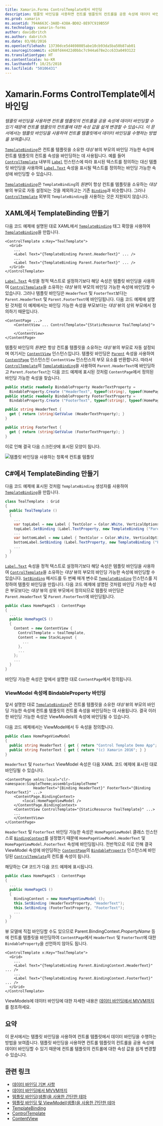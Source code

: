 ```yaml
---
title: Xamarin.Forms ControlTemplate에서 바인딩
description: 템플릿 바인딩을 사용하면 컨트롤 템플릿의 컨트롤을 공용 속성에 데이터 바인딩할 수 있기 때문에 컨트롤 템플릿의 컨트롤에 대한 속성 값을 쉽게 변경할 수 있습니다. 이 문서에서는 템플릿 바인딩을 사용하여 컨트롤 템플릿에서 데이터 바인딩을 수행하는 방법을 보여줍니다.
ms.prod: xamarin
ms.assetid: 794A663C-3A8D-438A-BD02-8E97C919B55F
ms.technology: xamarin-forms
author: davidbritch
ms.author: dabritch
ms.date: 03/08/2016
ms.openlocfilehash: 13730dce5d4698085abe10cb93da5ba50b87ab01
ms.sourcegitcommit: e268fd44422d0bbc7c944a678e2cc633a0493122
ms.translationtype: HT
ms.contentlocale: ko-KR
ms.lasthandoff: 10/25/2018
ms.locfileid: "50106431"
---
```

# <a name="binding-from-a-xamarinforms-controltemplate"></a>Xamarin.Forms ControlTemplate에서 바인딩

_템플릿 바인딩을 사용하면 컨트롤 템플릿의 컨트롤을 공용 속성에 데이터 바인딩할 수 있기 때문에 컨트롤 템플릿의 컨트롤에 대한 속성 값을 쉽게 변경할 수 있습니다. 이 문서에서는 템플릿 바인딩을 사용하여 컨트롤 템플릿에서 데이터 바인딩을 수행하는 방법을 보여줍니다._

[`TemplateBinding`](xref:Xamarin.Forms.TemplateBinding)은 컨트롤 템플릿을 소유한 *대상* 뷰의 부모의 바인딩 가능한 속성에 컨트롤 템플릿의 컨트롤 속성을 바인딩하는 데 사용됩니다. 예를 들어 [`ControlTemplate`](xref:Xamarin.Forms.ControlTemplate) 내부의 [`Label`](xref:Xamarin.Forms.Label) 인스턴스에 따라 표시된 텍스트를 정의하는 대신 템플릿 바인딩을 사용하여 [`Label.Text`](xref:Xamarin.Forms.Label.Text) 속성을 표시될 텍스트를 정의하는 바인딩 가능한 속성에 바인딩할 수 있습니다.

[`TemplateBinding`](xref:Xamarin.Forms.TemplateBinding)은 `TemplateBinding`의 *원본*이 항상 컨트롤 템플릿을 소유하는 *대상* 뷰의 부모로 자동 설정되는 것을 제외하고는 기존 [`Binding`](xref:Xamarin.Forms.Binding)과 비슷합니다. 그러나 [`ControlTemplate`](xref:Xamarin.Forms.ControlTemplate) 외부의 `TemplateBinding`을 사용하는 것은 지원되지 않습니다.

## <a name="creating-a-templatebinding-in-xaml"></a>XAML에서 TemplateBinding 만들기

다음 코드 예제에 설명된 대로 XAML에서 [`TemplateBinding`](xref:Xamarin.Forms.Xaml.TemplateBindingExtension) 태그 확장을 사용하여 [`TemplateBinding`](xref:Xamarin.Forms.TemplateBinding)을 만듭니다.

```xaml
<ControlTemplate x:Key="TealTemplate">
  <Grid>
    ...
    <Label Text="{TemplateBinding Parent.HeaderText}" ... />
    ...
    <Label Text="{TemplateBinding Parent.FooterText}" ... />
  </Grid>
</ControlTemplate>
```

[`Label.Text`](xref:Xamarin.Forms.Label.Text) 속성을 정적 텍스트로 설정하기보다 해당 속성은 템플릿 바인딩을 사용하여 [`ControlTemplate`](xref:Xamarin.Forms.ControlTemplate)을 소유하는 *대상* 뷰의 부모의 바인딩 가능한 속성에 바인딩할 수 있습니다. 그러나 템플릿 바인딩은 `HeaderText` 및 `FooterText`보다는 `Parent.HeaderText` 및 `Parent.FooterText`에 바인딩됩니다. 다음 코드 예제에 설명된 것처럼 이 예제에서는 바인딩 가능한 속성을 부모보다는 *대상* 뷰의 상위 부모에서 정의하기 때문입니다.

```xaml
<ContentPage ...>
    <ContentView ... ControlTemplate="{StaticResource TealTemplate}">
          ...
    </ContentView>
</ContentPage>
```

템플릿 바인딩의 *원본*은 항상 컨트롤 템플릿을 소유하는 *대상* 뷰의 부모로 자동 설정되며 여기서는 [`ContentView`](xref:Xamarin.Forms.ContentView) 인스턴스입니다. 템플릿 바인딩은 [`Parent`](xref:Xamarin.Forms.Element.Parent) 속성을 사용하여 [`ContentPage`](xref:Xamarin.Forms.ContentPage) 인스턴스인 `ContentView` 인스턴스의 부모 요소를 반환합니다. 따라서 [`ControlTemplate`](xref:Xamarin.Forms.ControlTemplate)의 [`TemplateBinding`](xref:Xamarin.Forms.TemplateBinding)을 사용하여 `Parent.HeaderText`에 바인딩하고 `Parent.FooterText`는 다음 코드 예제에 표시된 것처럼 `ContentPage`에서 정의된 바인딩 가능한 속성을 찾습니다.

```csharp
public static readonly BindableProperty HeaderTextProperty =
  BindableProperty.Create ("HeaderText", typeof(string), typeof(HomePage), "Control Template Demo App");
public static readonly BindableProperty FooterTextProperty =
  BindableProperty.Create ("FooterText", typeof(string), typeof(HomePage), "(c) Xamarin 2016");

public string HeaderText {
  get { return (string)GetValue (HeaderTextProperty); }
}

public string FooterText {
  get { return (string)GetValue (FooterTextProperty); }
}
```

이로 인해 결국 다음 스크린샷에 표시된 모양이 됩니다.

![](template-binding-images/teal-theme.png "템플릿 바인딩을 사용하는 청록색 컨트롤 템플릿")

## <a name="creating-a-templatebinding-in-c35"></a>C&#35;에서 TemplateBinding 만들기

다음 코드 예제에 표시된 것처럼 `TemplateBinding` 생성자를 사용하여 [`TemplateBinding`](xref:Xamarin.Forms.TemplateBinding)을 만듭니다.

```csharp
class TealTemplate : Grid
{
  public TealTemplate ()
  {
    ...
    var topLabel = new Label { TextColor = Color.White, VerticalOptions = LayoutOptions.Center };
    topLabel.SetBinding (Label.TextProperty, new TemplateBinding ("Parent.HeaderText"));
    ...
    var bottomLabel = new Label { TextColor = Color.White, VerticalOptions = LayoutOptions.Center };
    bottomLabel.SetBinding (Label.TextProperty, new TemplateBinding ("Parent.FooterText"));
    ...
  }
}
```

[`Label.Text`](xref:Xamarin.Forms.Label.Text) 속성을 정적 텍스트로 설정하기보다 해당 속성은 템플릿 바인딩을 사용하여 [`ControlTemplate`](xref:Xamarin.Forms.ControlTemplate)을 소유하는 *대상* 뷰의 부모의 바인딩 가능한 속성에 바인딩할 수 있습니다. [`SetBinding`](xref:Xamarin.Forms.BindableObject.SetBinding(Xamarin.Forms.BindableProperty,Xamarin.Forms.BindingBase)) 메서드를 두 번째 매개 변수로 [`TemplateBinding`](xref:Xamarin.Forms.TemplateBinding) 인스턴스를 지정하여 템플릿 바인딩을 만듭니다. 다음 코드 예제에 설명된 것처럼 바인딩 가능한 속성은 부모보다는 *대상* 뷰의 상위 부모에서 정의되므로 템플릿 바인딩은 `Parent.HeaderText` 및 `Parent.FooterText`에 바인딩됩니다.

```csharp
public class HomePageCS : ContentPage
{
  ...
  public HomePageCS ()
  {
    Content = new ContentView {
      ControlTemplate = tealTemplate,
      Content = new StackLayout {
        ...
      },
      ...
    };
    ...
  }
}
```

바인딩 가능한 속성은 앞에서 설명한 대로 `ContentPage`에서 정의됩니다.

### <a name="binding-a-bindableproperty-to-a-viewmodel-property"></a>ViewModel 속성에 BindableProperty 바인딩

앞서 설명한 대로 [`TemplateBinding`](xref:Xamarin.Forms.TemplateBinding)은 컨트롤 템플릿을 소유한 *대상* 뷰의 부모의 바인딩 가능한 속성에 컨트롤 템플릿의 컨트롤 속성을 바인딩하는 데 사용됩니다. 결국 이러한 바인딩 가능한 속성은 ViewModels의 속성에 바인딩될 수 있습니다.

다음 코드 예제에서는 ViewModel에서 두 속성을 정의합니다.

```csharp
public class HomePageViewModel
{
  public string HeaderText { get { return "Control Template Demo App"; } }
  public string FooterText { get { return "(c) Xamarin 2016"; } }
}
```

`HeaderText` 및 `FooterText` ViewModel 속성은 다음 XAML 코드 예제에 표시된 대로 바인딩될 수 있습니다.

```xaml
<ContentPage xmlns:local="clr-namespace:SimpleTheme;assembly=SimpleTheme"
             HeaderText="{Binding HeaderText}" FooterText="{Binding FooterText}" ...>
    <ContentPage.BindingContext>
        <local:HomePageViewModel />
    </ContentPage.BindingContext>
    <ContentView ControlTemplate="{StaticResource TealTemplate}" ...>
    ...
    </ContentView>
</ContentPage>
```

`HeaderText` 및 `FooterText` 바인딩 가능한 속성은 `HomePageViewModel` 클래스 인스턴스로 [`BindingContext`](xref:Xamarin.Forms.BindableObject.BindingContext)를 설정했기 때문에 `HomePageViewModel.HeaderText` 및 `HomePageViewModel.FooterText` 속성에 바인딩됩니다. 전반적으로 이로 인해 결국 ViewModel 속성에 바인딩하는 [`ContentPage`](xref:Xamarin.Forms.ContentPage)의 [`BindableProperty`](xref:Xamarin.Forms.BindableProperty) 인스턴스에 바인딩된 [`ControlTemplate`](xref:Xamarin.Forms.ControlTemplate)의 컨트롤 속성이 됩니다.

해당하는 C# 코드가 다음 코드 예제에 표시됩니다.

```csharp
public class HomePageCS : ContentPage
{
  ...
  public HomePageCS ()
  {
    BindingContext = new HomePageViewModel ();
    this.SetBinding (HeaderTextProperty, "HeaderText");
    this.SetBinding (FooterTextProperty, "FooterText");
    ...
  }
}
```

뷰 모델에 직접 바인딩할 수도 있으므로 Parent.BindingContext._PropertyName_ 등에 컨트롤 템플릿을 바인딩하여 `ContentPage`에서 `HeaderText` 및 `FooterText`에 대한 `BindableProperty`을 선언하지 않아도 됩니다.

```xaml
<ControlTemplate x:Key="TealTemplate">
  <Grid>
    ...
    <Label Text="{TemplateBinding Parent.BindingContext.HeaderText}" ... />
    ...
    <Label Text="{TemplateBinding Parent.BindingContext.FooterText}" ... />
  </Grid>
</ControlTemplate>
```

ViewModels에 데이터 바인딩에 대한 자세한 내용은 [데이터 바인딩에서 MVVM까지](~/xamarin-forms/xaml/xaml-basics/data-bindings-to-mvvm.md)를 참조하세요.

## <a name="summary"></a>요약

이 문서에서는 템플릿 바인딩을 사용하여 컨트롤 템플릿에서 데이터 바인딩을 수행하는 방법을 보여줍니다. 템플릿 바인딩을 사용하면 컨트롤 템플릿의 컨트롤을 공용 속성에 데이터 바인딩할 수 있기 때문에 컨트롤 템플릿의 컨트롤에 대한 속성 값을 쉽게 변경할 수 있습니다.

## <a name="related-links"></a>관련 링크

- [데이터 바인딩 기본 사항](~/xamarin-forms/xaml/xaml-basics/data-binding-basics.md)
- [데이터 바인딩에서 MVVM까지](~/xamarin-forms/xaml/xaml-basics/data-bindings-to-mvvm.md)
- [템플릿 바인딩(샘플)을 사용한 간단한 테마](https://developer.xamarin.com/samples/xamarin-forms/templates/controltemplates/simplethemewithtemplatebinding/)
- [템플릿 바인딩 및 ViewModel(샘플)을 사용한 간단한 테마](https://developer.xamarin.com/samples/xamarin-forms/templates/controltemplates/simplethemewithtemplatebindingandviewmodel/)
- [TemplateBinding](xref:Xamarin.Forms.TemplateBinding)
- [ControlTemplate](xref:Xamarin.Forms.ControlTemplate)
- [ContentView](xref:Xamarin.Forms.ContentView)
